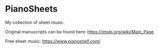 # PianoSheets
My collection of sheet music.

Original manuscripts can be found here:
https://imslp.org/wiki/Main_Page

Free sheet music:
https://www.pianoshelf.com/
